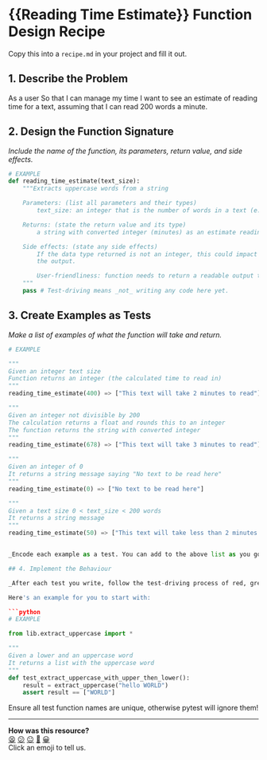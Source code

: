 # {{Reading Time Estimate}} Function Design Recipe

Copy this into a `recipe.md` in your project and fill it out.

## 1. Describe the Problem

As a user
So that I can manage my time
I want to see an estimate of reading time for a text, assuming that I can read 200 words a minute.

## 2. Design the Function Signature

_Include the name of the function, its parameters, return value, and side effects._



```python
# EXAMPLE
def reading_time_estimate(text_size):
    """Extracts uppercase words from a string

    Parameters: (list all parameters and their types)
        text_size: an integer that is the number of words in a text (e.g. 300)

    Returns: (state the return value and its type)
        a string with converted integer (minutes) as an estimate reading time for the text (e.g. 12)

    Side effects: (state any side effects)
        If the data type returned is not an integer, this could impact any other functions using
        the output.

        User-friendliness: function needs to return a readable output that makes sense to a human.
    """
    pass # Test-driving means _not_ writing any code here yet.
```

## 3. Create Examples as Tests

_Make a list of examples of what the function will take and return._

```python
# EXAMPLE

"""
Given an integer text size
Function returns an integer (the calculated time to read in)
"""
reading_time_estimate(400) => ["This text will take 2 minutes to read"]

"""
Given an integer not divisible by 200
The calculation returns a float and rounds this to an integer
The function returns the string with converted integer
"""
reading_time_estimate(678) => ["This text will take 3 minutes to read"]

"""
Given an integer of 0
It returns a string message saying "No text to be read here"
"""
reading_time_estimate(0) => ["No text to be read here"]

"""
Given a text size 0 < text_size < 200 words
It returns a string message  
"""
reading_time_estimate(50) => ["This text will take less than 2 minutes to read"]


_Encode each example as a test. You can add to the above list as you go._

## 4. Implement the Behaviour

_After each test you write, follow the test-driving process of red, green, refactor to implement the behaviour._

Here's an example for you to start with:

```python
# EXAMPLE

from lib.extract_uppercase import *

"""
Given a lower and an uppercase word
It returns a list with the uppercase word
"""
def test_extract_uppercase_with_upper_then_lower():
    result = extract_uppercase("hello WORLD")
    assert result == ["WORLD"]

```

Ensure all test function names are unique, otherwise pytest will ignore them!


<!-- BEGIN GENERATED SECTION DO NOT EDIT -->

---

**How was this resource?**  
[😫](https://airtable.com/shrUJ3t7KLMqVRFKR?prefill_Repository=makersacademy%2Fgolden-square-in-python&prefill_File=resources%2Fsingle_function_recipe_template.md&prefill_Sentiment=😫) [😕](https://airtable.com/shrUJ3t7KLMqVRFKR?prefill_Repository=makersacademy%2Fgolden-square-in-python&prefill_File=resources%2Fsingle_function_recipe_template.md&prefill_Sentiment=😕) [😐](https://airtable.com/shrUJ3t7KLMqVRFKR?prefill_Repository=makersacademy%2Fgolden-square-in-python&prefill_File=resources%2Fsingle_function_recipe_template.md&prefill_Sentiment=😐) [🙂](https://airtable.com/shrUJ3t7KLMqVRFKR?prefill_Repository=makersacademy%2Fgolden-square-in-python&prefill_File=resources%2Fsingle_function_recipe_template.md&prefill_Sentiment=🙂) [😀](https://airtable.com/shrUJ3t7KLMqVRFKR?prefill_Repository=makersacademy%2Fgolden-square-in-python&prefill_File=resources%2Fsingle_function_recipe_template.md&prefill_Sentiment=😀)  
Click an emoji to tell us.

<!-- END GENERATED SECTION DO NOT EDIT -->

